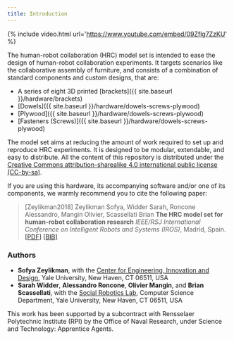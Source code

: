 ```yaml
---
title: Introduction
---
```


{% include video.html url='https://www.youtube.com/embed/09Zflg7ZzKU' %}

The human-robot collaboration (HRC) model set is intended to ease the design of human-robot collaboration experiments.
It targets scenarios like the collaborative assembly of furniture, and consists of a combination of standard components and custom designs, that are:

 * A series of eight 3D printed [brackets]({{ site.baseurl }}/hardware/brackets)
 * [Dowels]({{ site.baseurl }}/hardware/dowels-screws-plywood)
 * [Plywood]({{ site.baseurl }}/hardware/dowels-screws-plywood)
 * [Fasteners (Screws)]({{ site.baseurl }}/hardware/dowels-screws-plywood)

The model set aims at reducing the amount of work required to set up and reproduce HRC experiments.
It is designed to be modular, extendable, and easy to distribute. All the content of this repository is distributed under the [Creative Commons attribution-sharealike 4.0 international public license (CC-by-sa)](https://creativecommons.org/licenses/by-sa/4.0/legalcode).

If you are using this hardware, its accompanying software and/or one of its components, we warmly recommend you to cite the following paper:

  > [Zeylikman2018] Zeylikman Sofya, Widder Sarah, Roncone Alessandro, Mangin Olivier, Scassellati Brian **The HRC model set for human-robot collaboration research** *IEEE/RSJ International Conference on Intelligent Robots and Systems (IROS)*, Madrid, Spain. [[PDF]](https://alecive.github.io/papers/2018_Zeylikman_hrc_model_set.pdf) [[BIB]](https://alecive.github.io/papers/2018_Zeylikman_hrc_model_set.bib)

### Authors

 * **Sofya Zeylikman**, with the [Center for Engineering, Innovation and Design](http://ceid.yale.edu/), Yale University, New Haven, CT 06511, USA
 * **Sarah Widder**, **Alessandro Roncone**, **Olivier Mangin**, and **Brian Scassellati**, with the [Social Robotics Lab](http://scazlab.yale.edu/), Computer Science Department, Yale University, New Haven, CT 06511, USA

This work has been supported by a subcontract with Rensselaer Polytechnic Institute (RPI) by the Office of Naval Research, under Science and Technology: Apprentice Agents.
